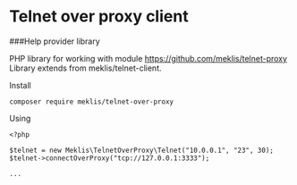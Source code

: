 # Telnet over proxy client
###Help provider library

PHP library for working with module https://github.com/meklis/telnet-proxy
Library extends from meklis/telnet-client.

Install 
``` 
composer require meklis/telnet-over-proxy
```


Using 
``` 
<?php

$telnet = new Meklis\TelnetOverProxy\Telnet("10.0.0.1", "23", 30);
$telnet->connectOverProxy("tcp://127.0.0.1:3333");

... 

```
